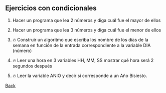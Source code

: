 ## Ejercicios con condicionales

1. Hacer un programa que lea 2 números y diga cuál fue el mayor de ellos

2. Hacer un programa que lea 3 números y diga cuál fue el menor de ellos

3. 🔥 Construir un algoritmo que escriba los nombre de los días de la semana en función de la entrada correspondiente a la variable DIA (número)

4. 🔥 Leer una hora en 3 variables HH, MM, SS mostrar qué hora será 2 segundos después

5. 🔥 Leer la variable ANIO y decir si corresponde a un Año Bisiesto.

[Back](../../readme.md)